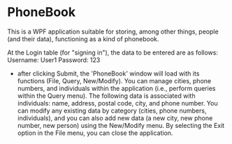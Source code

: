# PhoneBook
This is a WPF application suitable for storing, among other things, people (and their data), functioning as a kind of phonebook.

At the Login table (for "signing in"), the data to be entered are as follows: Username: User1 Password: 123

- after clicking Submit, the 'PhoneBook' window will load with its functions (File, Query, New/Modify). You can manage cities, phone numbers, and individuals within the application (i.e., perform queries within the Query menu). The following data is associated with individuals: name, address, postal code, city, and phone number. You can modify any existing data by category (cities, phone numbers, individuals), and you can also add new data (a new city, new phone number, new person) using the New/Modify menu. By selecting the Exit option in the File menu, you can close the application.
